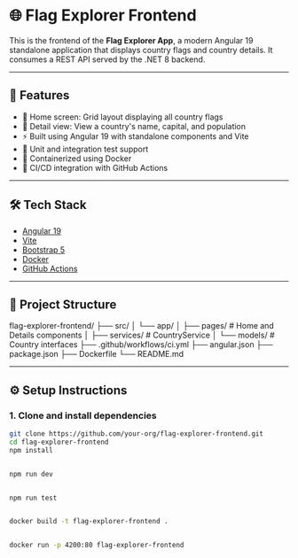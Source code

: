 # 🌐 Flag Explorer Frontend

This is the frontend of the **Flag Explorer App**, a modern Angular 19 standalone application that displays country flags and country details. It consumes a REST API served by the .NET 8 backend.

---

## 🚀 Features

- 🧭 Home screen: Grid layout displaying all country flags
- 🧾 Detail view: View a country's name, capital, and population
- ⚡ Built using Angular 19 with standalone components and Vite
- 🧪 Unit and integration test support
- 🐳 Containerized using Docker
- 🔄 CI/CD integration with GitHub Actions

---

## 🛠 Tech Stack

- [Angular 19](https://angular.io/)
- [Vite](https://vitejs.dev/)
- [Bootstrap 5](https://getbootstrap.com/)
- [Docker](https://www.docker.com/)
- [GitHub Actions](https://docs.github.com/en/actions)

---

## 📁 Project Structure

 flag-explorer-frontend/ ├── src/ │ └── app/ │ ├── pages/ # Home and Details components │ ├── services/ # CountryService │ └── models/ # Country interfaces ├── .github/workflows/ci.yml ├── angular.json ├── package.json ├── Dockerfile └── README.md


---

## ⚙️ Setup Instructions

### 1. Clone and install dependencies

```bash
git clone https://github.com/your-org/flag-explorer-frontend.git
cd flag-explorer-frontend
npm install


npm run dev


npm run test


docker build -t flag-explorer-frontend .


docker run -p 4200:80 flag-explorer-frontend
 
